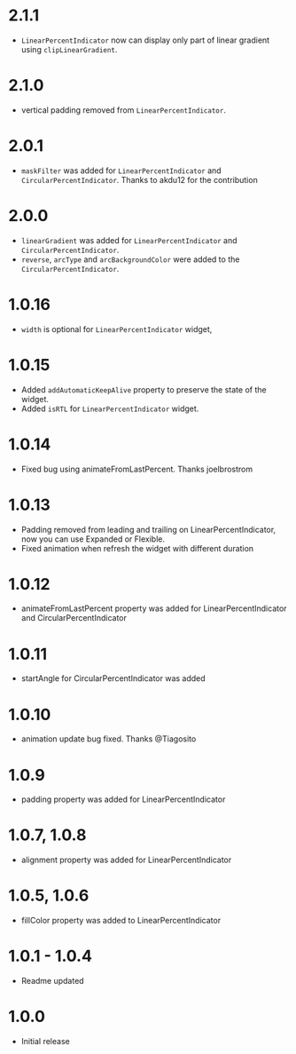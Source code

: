 # 2.1.1
- `LinearPercentIndicator` now can display only part of linear gradient using `clipLinearGradient`.

# 2.1.0
- vertical padding removed from `LinearPercentIndicator`.

# 2.0.1
- `maskFilter` was added for `LinearPercentIndicator` and `CircularPercentIndicator`. Thanks to akdu12 for the contribution

# 2.0.0
- `linearGradient` was added for `LinearPercentIndicator` and `CircularPercentIndicator`.
- `reverse`, `arcType` and `arcBackgroundColor` were added to the  `CircularPercentIndicator`.

# 1.0.16
- `width` is optional for `LinearPercentIndicator` widget,   

# 1.0.15
- Added `addAutomaticKeepAlive` property to preserve the state of the widget.
- Added `isRTL` for `LinearPercentIndicator` widget.

# 1.0.14
- Fixed bug using animateFromLastPercent. Thanks joelbrostrom

# 1.0.13
- Padding removed from leading and trailing on LinearPercentIndicator, now you can use Expanded or Flexible.
- Fixed animation when refresh the widget with different duration

# 1.0.12
- animateFromLastPercent property was added for LinearPercentIndicator and CircularPercentIndicator

# 1.0.11
- startAngle for CircularPercentIndicator was added

# 1.0.10
- animation update bug fixed. Thanks @Tiagosito 

# 1.0.9
- padding property was added for LinearPercentIndicator

# 1.0.7, 1.0.8
- alignment property was added for LinearPercentIndicator

# 1.0.5, 1.0.6
- fillColor property was added to LinearPercentIndicator

# 1.0.1 - 1.0.4
- Readme updated

# 1.0.0
- Initial release
